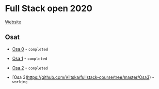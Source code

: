 # Full Stack open 2020
[Website](https://fullstackopen.com/)
## Osat ##
* [Osa 0](https://github.com/Viltska/fullstack-course/tree/master/Osa0) - `completed`

* [Osa 1](https://github.com/Viltska/fullstack-course/tree/master/Osa1) - `completed`

* [Osa 2](https://github.com/Viltska/fullstack-course/tree/master/Osa2) - `completed`

* [Osa 3(https://github.com/Viltska/fullstack-course/tree/master/Osa3) - `working`

